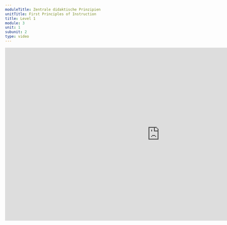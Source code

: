 ```yaml
---
moduleTitle: Zentrale didaktische Prinzipien
unitTitle: First Principles of Instruction
title: Level 1
module: 3
unit: 1
subunit: 2
type: video
---
```


<iframe width="1017" height="572" src="https://www.youtube.com/embed/pOCsnIcLmf0?autoplay=1" frameborder="0" allow="accelerometer; autoplay; encrypted-media; gyroscope; picture-in-picture" allowfullscreen></iframe>